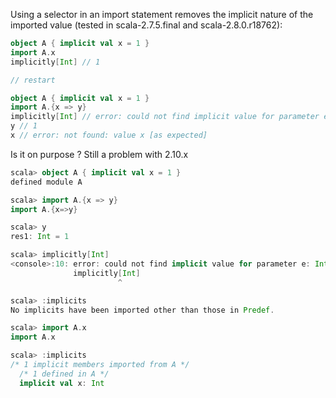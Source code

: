 Using a selector in an import statement removes the implicit nature of the imported value (tested in scala-2.7.5.final and scala-2.8.0.r18762):

```scala
object A { implicit val x = 1 }
import A.x
implicitly[Int] // 1

// restart

object A { implicit val x = 1 }
import A.{x => y}
implicitly[Int] // error: could not find implicit value for parameter e: Int
y // 1
x // error: not found: value x [as expected]
```

Is it on purpose ?
Still a problem with 2.10.x

```scala
scala> object A { implicit val x = 1 }
defined module A

scala> import A.{x => y}
import A.{x=>y}

scala> y
res1: Int = 1

scala> implicitly[Int]
<console>:10: error: could not find implicit value for parameter e: Int
              implicitly[Int]
                        ^

scala> :implicits
No implicits have been imported other than those in Predef.

scala> import A.x
import A.x

scala> :implicits
/* 1 implicit members imported from A */
  /* 1 defined in A */
  implicit val x: Int
```
